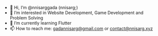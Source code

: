 - 👋 Hi, I’m @nnisarggada (nnisarg;)
- 👀 I’m interested in Website Development, Game Development and Problem Solving
- 🌱 I’m currently learning Flutter
- 📫 How to reach me: gadannisarg@gmail.com or contact@nnisarg.xyz

<!---
nnisarggada/nnisarggada is a ✨ special ✨ repository because its `README.md` (this file) appears on your GitHub profile.
You can click the Preview link to take a look at your changes.
--->

